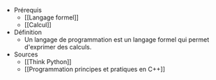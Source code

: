 - Prérequis
	- [[Langage formel]]
	- [[Calcul]]
- Définition
	- Un langage de programmation est un langage formel qui permet d'exprimer des calculs.
- Sources
	- [[Think Python]]
	- [[Programmation principes et pratiques en C++]]
